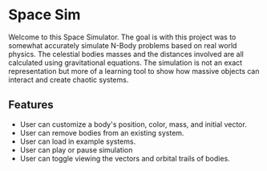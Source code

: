 # Space Sim

Welcome to this Space Simulator. The goal is with this project was to somewhat
accurately simulate N-Body problems based on real world physics. The celestial
bodies masses and the distances involved are all calculated using gravitational
equations. The simulation is not an exact representation but more of a learning
tool to show how massive objects can interact and create chaotic systems.

## Features

- User can customize a body's position, color, mass, and initial vector.
- User can remove bodies from an existing system.
- User can load in example systems.
- User can play or pause simulation
- User can toggle viewing the vectors and orbital trails of bodies.
